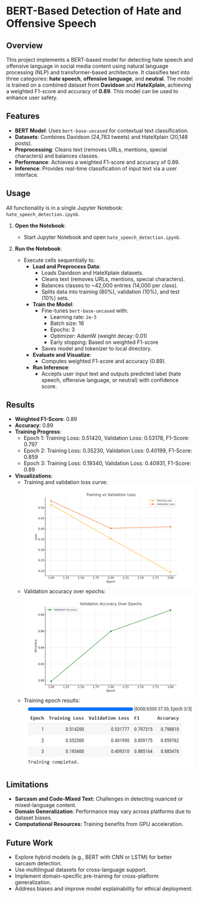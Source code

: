 # BERT-Based Detection of Hate and Offensive Speech

## Overview
This project implements a BERT-based model for detecting hate speech and offensive language in social media content using natural language processing (NLP) and transformer-based architecture. It classifies text into three categories: **hate speech**, **offensive language**, and **neutral**. The model is trained on a combined dataset from **Davidson** and **HateXplain**, achieving a weighted F1-score and accuracy of **0.89**. This model can be used to enhance user safety.

## Features
- **BERT Model**: Uses `bert-base-uncased` for contextual text classification.
- **Datasets**: Combines Davidson (24,783 tweets) and HateXplain (20,148 posts).
- **Preprocessing**: Cleans text (removes URLs, mentions, special characters) and balances classes.
- **Performance**: Achieves a weighted F1-score and accuracy of 0.89.
- **Inference**: Provides real-time classification of input text via a user interface.

## Usage
All functionality is in a single Jupyter Notebook: `hate_speech_detection.ipynb`.

1. **Open the Notebook**:
   - Start Jupyter Notebook and open `hate_speech_detection.ipynb`.

2. **Run the Notebook**:
   - Execute cells sequentially to:
     - **Load and Preprocess Data**:
       - Loads Davidson and HateXplain datasets.
       - Cleans text (removes URLs, mentions, special characters).
       - Balances classes to ~42,000 entries (14,000 per class).
       - Splits data into training (80%), validation (10%), and test (10%) sets.
     - **Train the Model**:
       - Fine-tunes `bert-base-uncased` with:
         - Learning rate: `2e-5`
         - Batch size: 16
         - Epochs: 3
         - Optimizer: AdamW (weight decay: 0.01)
         - Early stopping: Based on weighted F1-score
       - Saves model and tokenizer to local directory.
     - **Evaluate and Visualize**:
       - Computes weighted F1-score and accuracy (0.89).
     - **Run Inference**:
       - Accepts user input text and outputs predicted label (hate speech, offensive language, or neutral) with confidence score.

## Results
- **Weighted F1-Score**: 0.89
- **Accuracy**: 0.89
- **Training Progress**:
  - Epoch 1: Training Loss: 0.51420, Validation Loss: 0.53178, F1-Score: 0.797
  - Epoch 2: Training Loss: 0.35230, Validation Loss: 0.40199, F1-Score: 0.859
  - Epoch 3: Training Loss: 0.19340, Validation Loss: 0.40931, F1-Score: 0.89
- **Visualizations**:
  - Training and validation loss curve:
    ![Training and Validation Loss Curve](loss_curve.png)
  - Validation accuracy over epochs:
    ![Validation accuracy over epochs curve](accuracy_curve.png)
  - Training epoch results:
   ![Training Results](Results.png)

## Limitations
- **Sarcasm and Code-Mixed Text**: Challenges in detecting nuanced or mixed-language content.
- **Domain Generalization**: Performance may vary across platforms due to dataset biases.
- **Computational Resources**: Training benefits from GPU acceleration.

## Future Work
- Explore hybrid models (e.g., BERT with CNN or LSTM) for better sarcasm detection.
- Use multilingual datasets for cross-language support.
- Implement domain-specific pre-training for cross-platform generalization.
- Address biases and improve model explainability for ethical deployment.
